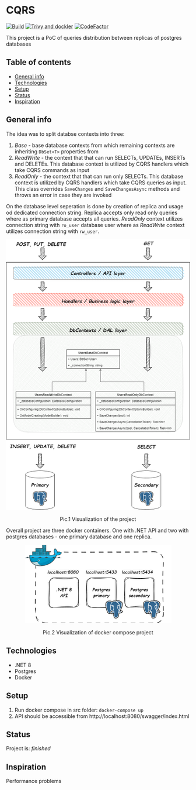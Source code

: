 # CQRS
[![Build](https://github.com/ArturMarekNowak/CQRS/actions/workflows/workflow.yml/badge.svg)](https://github.com/ArturMarekNowak/CQRS/actions/workflows/workflow.yml/badge.svg) [![Trivy and dockler](https://github.com/ArturMarekNowak/CQRS/actions/workflows/image-scan.yml/badge.svg)](https://github.com/ArturMarekNowak/CQRS/actions/workflows/image-scan.yml/badge.svg) [![CodeFactor](https://www.codefactor.io/repository/github/arturmareknowak/cqrs/badge)](https://www.codefactor.io/repository/github/arturmareknowak/cqrs)

This project is a PoC of queries distribution between replicas of postgres databases

## Table of contents
* [General info](#general-info)
* [Technologies](#technologies)
* [Setup](#setup)
* [Status](#status)
* [Inspiration](#inspiration)

## General info

The idea was to split databse contexts into three:
1. _Base_ - base database contexts from which remaining contexts are inheriting `DbSet<T>` properties from
2. _ReadWrite_ - the context that that can run SELECTs, UPDATEs, INSERTs and DELETEs. This database context is utilized by CQRS handlers which take CQRS commands as input 
3. _ReadOnly_ - the context that that can run only SELECTs. This database context is utilized by CQRS handlers which take CQRS queries as input. This class overrides `SaveChanges` and `SaveChangesAsync` methods and throws an error in case they are invoked

On the database level seperation is done by creation of replica and usage od dedicated connection string. Replica accepts only read only queries where as primary database accepts all queries. _ReadOnly_ context utilizes connection string with `ro_user` database user where as _ReadWrite_ context utilizes connection string with `rw_user`.

<p align="center"><img src="./docs/cqrs.drawio.png"/>
<p align="center">Pic.1 Visualization of the project</p>

Overall project are three docker containers. One with .NET API and two with postgres databases - one primary database and one replica. 

<p align="center"><img src="./docs/network.drawio.png"/>
<p align="center">Pic.2 Visualization of docker compose project</p>


## Technologies
* .NET 8
* Postgres
* Docker

## Setup
1. Run docker compose in src folder: `docker-compose up`
2. API should be accessible from http://localhost:8080/swagger/index.html

## Status
Project is: _finished_

## Inspiration
Performance problems
